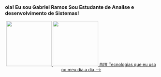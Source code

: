 ### ola! Eu sou Gabriel Ramos Sou Estudante de Analise e desenvolvimento de Sistemas!
<div align="center">
  <a href="https://github.com/GrCapassi">
    <img height="150em" src="https://github-readme-stats.vercel.app/api?username=GrCapassi&count_private=true&include_all_commits=true&show_icons=true&theme=dracula&hide_border=false&show_owner=true"/>
    <img height="150em" src="https://github-readme-stats.vercel.app/api/top-langs/?username=GrCapassi&theme=dracula&hide_border=false&&layout=compact"/>
### Tecnologias que eu uso no meu dia a dia 
-->
